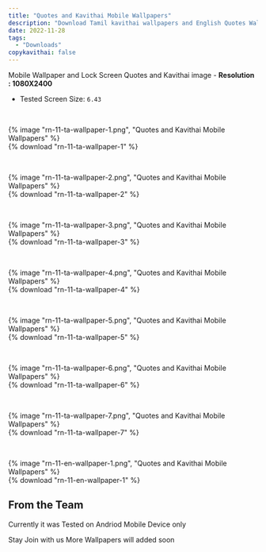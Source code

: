 ```yaml
---
title: "Quotes and Kavithai Mobile Wallpapers"
description: "Download Tamil kavithai wallpapers and English Quotes Wallpaper for your Mobile Device."
date: 2022-11-28
tags:
  - "Downloads"
copykavithai: false
---
```


Mobile Wallpaper and Lock Screen Quotes and Kavithai image - **Resolution : 1080X2400**  

- Tested Screen Size: `6.43`  

&nbsp;

{% image "rn-11-ta-wallpaper-1.png", "Quotes and Kavithai Mobile Wallpapers" %}  
{% download "rn-11-ta-wallpaper-1" %}

&nbsp;

{% image "rn-11-ta-wallpaper-2.png", "Quotes and Kavithai Mobile Wallpapers" %}  
{% download "rn-11-ta-wallpaper-2" %}

&nbsp;

{% image "rn-11-ta-wallpaper-3.png", "Quotes and Kavithai Mobile Wallpapers" %}  
{% download "rn-11-ta-wallpaper-3" %}

&nbsp;

{% image "rn-11-ta-wallpaper-4.png", "Quotes and Kavithai Mobile Wallpapers" %}  
{% download "rn-11-ta-wallpaper-4" %}

&nbsp;

{% image "rn-11-ta-wallpaper-5.png", "Quotes and Kavithai Mobile Wallpapers" %}  
{% download "rn-11-ta-wallpaper-5" %}

&nbsp;

{% image "rn-11-ta-wallpaper-6.png", "Quotes and Kavithai Mobile Wallpapers" %}  
{% download "rn-11-ta-wallpaper-6" %}

&nbsp;

{% image "rn-11-ta-wallpaper-7.png", "Quotes and Kavithai Mobile Wallpapers" %}  
{% download "rn-11-ta-wallpaper-7" %}

&nbsp;

{% image "rn-11-en-wallpaper-1.png", "Quotes and Kavithai Mobile Wallpapers" %}  
{% download "rn-11-en-wallpaper-1" %}  

## From the Team

Currently it was Tested on Andriod Mobile Device only  

Stay Join with us More Wallpapers will added soon
